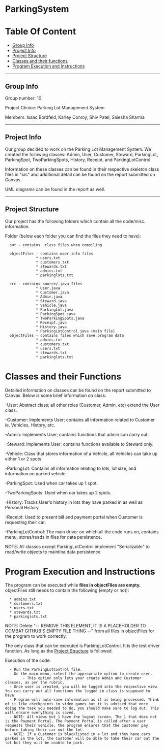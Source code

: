 # ParkingSystem
# Table Of Content

- [Group Info](#group-info)
- [Project Info](#project-info)
- [Project Structure](#project-structure)
- [Classes and their functions](#classes-and-their-functions)
- [Program Execution and Instructions](#program-execution-and-instructions)

***
## Group Info

Group number: 10

Project Choice: Parking Lot Management System

Members: Isaac Bordfeld, Karley Conroy, Shiv Patel, Saiesha Sharma

***
## Project Info
Our group decided to work on the Parking Lot Management System.
We created the following classes:
Admin, User, Customer, Steward, ParkingLot, ParkingSpot, TwoParkingSpots, History, Receipt, and ParkingLotControl

Information on these classes can be found in their respective skeleton class files in "src" and additional detail can be found on the report submitted on Canvas.

UML diagrams can be found in the report as well.

***
## Project Structure

Our project has the following folders which contain all the code/misc. information.

Folder (below each folder you can find the files they need to have):
      
      out - contains .class files when compiling
      
      objectFiles - contains user info files
                  * users.txt
                  * customers.txt
                  * stewards.txt
                  * admins.txt
                  * parkinglots.txt
                  
      src - contains source/.java files
                  * User.java
                  * Customer.java
                  * Admin.java
                  * Steward.java
                  * Vehicle.java
                  * ParkingLot.java
                  * ParkingSpot.java
                  * TwoParkingSpots.java
                  * Receipt.java
                  * History.java
                  * ParkingLotControl.java (main file)
      objectFiles - contains files which save program data
                  * admins.txt
                  * customers.txt
                  * users.txt
                  * stewards.txt
                  * parkinglots.txt

# Classes and their Functions

Detailed information on classes can be found on the report submitted to Canvas. Below is some brief information on class:

  -User: Abstract class; all other roles (Customer, Admin, etc) extend the User class.
 
  -Customer: Implements User; contains all information related to Customer ie, Vehicles, History, etc.
 
  -Admin: Implements User; contains functions that admin can carry out.
 
  -Steward: Implements User; contains functions available to Steward only.
 
  -Vehicle: Class that stores information of a Vehicle, all Vehicles can take up either 1 or 2 spots.
 
  -ParkingLot: Contains all information relating to lots, lot size, and information on parked vehicle.
 
  -ParkingSpot: Used when car takes up 1 spot.
 
  -TwoParkingSpots: Used when car takes up 2 spots.
 
  -History: Tracks User's history in lots they have parked in as well as Personal History.
 
  -Receipt: Used to present bill and payment portal when Customer is requesting their car.
 
  -ParkingLotControl: The main driver on which all the code runs on, contains menu, stores/reads in files for data persistence.
 
  NOTE: All classes except ParkingLotControl implement "Serializable" to read/write objects to maintina data persistence
 
# Program Execution and Instructions
  
  The program can be executed while <b>files in objectFiles are empty.</b> objectFiles still needs to contain the following (empty or not):
  
      * admins.txt
      * customers.txt
      * users.txt
      * stewards.txt
      * parkinglots.txt
  
  NOTE: Delete "-- REMOVE THIS ELEMENT, IT IS A PLACEHOLDER TO COMBAT GITHUB'S EMPTY FILE THING --" from all files in objectFiles for the program to work correctly.
  
  The only class that can be executed is ParkingLotControl. It is the test driver function. As long as the [Project Structure](#project-structure) is followed. 
  
  Execution of the code:
  
      - Run the ParkingLotControl file.
      - On the main menu, select the appropriate option to create user.
            - This option only lets your create Admin and Customer classes, as per the rubric.
      - Once user is created, you will be logged into the respective view. You can carry out all functions the logged in class is supposed to have.
      - Program will auto-save information as it is being processed. Think of it like checkpoints in video games but it is advised that once doing the task you needed to do, you should make sure to log out. This will ensure everything is saved.
      - NOTE: All views but 1 have the logout screen. The 1 that does not is the Payment Portal. The Payment Portal is called after a user requests their vehicle, the program ensures that the Customer pay before taking their car out the lot.
      - NOTE: If a Customer is blacklisted in a lot and they have cars parked in the lot, the Customer will be able to take their car out the lot but they will be unable to park.
